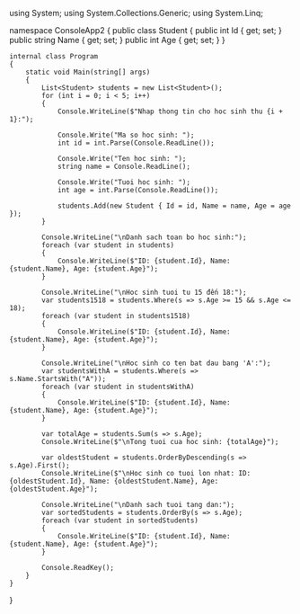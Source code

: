 using System;
using System.Collections.Generic;
using System.Linq;

namespace ConsoleApp2
{
    public class Student
    {
        public int Id { get; set; }
        public string Name { get; set; }
        public int Age { get; set; }
    }

    internal class Program
    {
        static void Main(string[] args)
        {
            List<Student> students = new List<Student>();
            for (int i = 0; i < 5; i++)
            {
                Console.WriteLine($"Nhap thong tin cho hoc sinh thu {i + 1}:");

                Console.Write("Ma so hoc sinh: ");
                int id = int.Parse(Console.ReadLine());

                Console.Write("Ten hoc sinh: ");
                string name = Console.ReadLine();

                Console.Write("Tuoi hoc sinh: ");
                int age = int.Parse(Console.ReadLine());

                students.Add(new Student { Id = id, Name = name, Age = age });
            }

            Console.WriteLine("\nDanh sach toan bo hoc sinh:");
            foreach (var student in students)
            {
                Console.WriteLine($"ID: {student.Id}, Name: {student.Name}, Age: {student.Age}");
            }

            Console.WriteLine("\nHoc sinh tuoi tu 15 đến 18:");
            var students1518 = students.Where(s => s.Age >= 15 && s.Age <= 18);
            foreach (var student in students1518)
            {
                Console.WriteLine($"ID: {student.Id}, Name: {student.Name}, Age: {student.Age}");
            }

            Console.WriteLine("\nHoc sinh co ten bat dau bang 'A':");
            var studentsWithA = students.Where(s => s.Name.StartsWith("A"));
            foreach (var student in studentsWithA)
            {
                Console.WriteLine($"ID: {student.Id}, Name: {student.Name}, Age: {student.Age}");
            }

            var totalAge = students.Sum(s => s.Age);
            Console.WriteLine($"\nTong tuoi cua hoc sinh: {totalAge}");

            var oldestStudent = students.OrderByDescending(s => s.Age).First();
            Console.WriteLine($"\nHoc sinh co tuoi lon nhat: ID: {oldestStudent.Id}, Name: {oldestStudent.Name}, Age: {oldestStudent.Age}");

            Console.WriteLine("\nDanh sach tuoi tang dan:");
            var sortedStudents = students.OrderBy(s => s.Age);
            foreach (var student in sortedStudents)
            {
                Console.WriteLine($"ID: {student.Id}, Name: {student.Name}, Age: {student.Age}");
            }

            Console.ReadKey();
        }
    }
}
